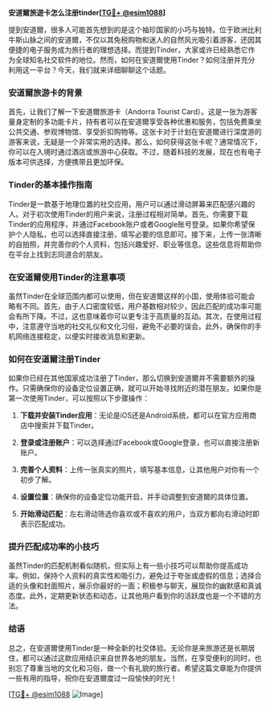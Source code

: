 **安道爾旅遊卡怎么注册tinder[[TG💪+ @esim1088](https://t.me/s/esim1088)]**

提到安道爾，很多人可能首先想到的是这个袖珍国家的小巧与独特。位于欧洲比利牛斯山脉之间的安道爾，不仅以其免税购物和迷人的自然风光吸引着游客，还因其便捷的电子服务成为旅行者的理想选择。而提到Tinder，大家或许已经熟悉它作为全球知名社交软件的地位。然而，如何在安道爾使用Tinder？如何注册并充分利用这一平台？今天，我们就来详细聊聊这个话题。

### 安道爾旅游卡的背景

首先，让我们了解一下安道爾旅游卡（Andorra Tourist Card）。这是一张为游客量身定制的多功能卡片，持有者可以在安道爾享受各种优惠和服务，包括免费乘坐公共交通、参观博物馆、享受折扣购物等。这张卡对于计划在安道爾进行深度游的游客来说，无疑是一个非常实用的选择。那么，如何获得这张卡呢？通常情况下，你可以在入境时通过酒店或旅游中心获取。不过，随着科技的发展，现在也有电子版本可供选择，方便携带且更加环保。

### Tinder的基本操作指南

Tinder是一款基于地理位置的社交应用，用户可以通过滑动屏幕来匹配感兴趣的人。对于初次使用Tinder的用户来说，注册过程相对简单。首先，你需要下载Tinder的应用程序，并通过Facebook账户或者Google账号登录。如果你希望保护个人隐私，也可以选择直接注册，填写必要的信息即可。接下来，上传一张清晰的自拍照，并完善你的个人资料，包括兴趣爱好、职业等信息。这些信息将帮助你在平台上找到志同道合的朋友。

### 在安道爾使用Tinder的注意事项

虽然Tinder在全球范围内都可以使用，但在安道爾这样的小国，使用体验可能会略有不同。首先，由于人口密度较低，用户基数相对较少，因此匹配的成功率可能会有所下降。不过，这也意味着你可以更专注于高质量的互动。其次，在使用过程中，注意遵守当地的社交礼仪和文化习俗，避免不必要的误会。此外，确保你的手机网络连接稳定，以便实时接收消息和更新。

### 如何在安道爾注册Tinder

如果你已经在其他国家成功注册了Tinder，那么切换到安道爾并不需要额外的操作。只需确保你的设备定位设置正确，就可以开始寻找附近的潜在朋友。如果你是第一次使用Tinder，可以按照以下步骤操作：

1. **下载并安装Tinder应用**：无论是iOS还是Android系统，都可以在官方应用商店中搜索并下载Tinder。
   
2. **登录或注册账户**：可以选择通过Facebook或Google登录，也可以直接注册新账户。

3. **完善个人资料**：上传一张真实的照片，填写基本信息，让其他用户对你有一个初步了解。

4. **设置位置**：确保你的设备定位功能开启，并手动调整到安道爾的具体位置。

5. **开始滑动匹配**：左右滑动筛选你喜欢或不喜欢的用户，当双方都向右滑动时即表示匹配成功。

### 提升匹配成功率的小技巧

虽然Tinder的匹配机制看似随机，但实际上有一些小技巧可以帮助你提高成功率。例如，保持个人资料的真实性和吸引力，避免过于夸张或虚假的信息；选择合适的头像和封面照片，展示你最好的一面；积极参与聊天，展现你的幽默感和真诚态度。此外，定期更新状态和动态，让其他用户看到你的活跃度也是一个不错的方法。

### 结语

总之，在安道爾使用Tinder是一种全新的社交体验。无论你是来旅游还是长期居住，都可以通过这款应用结识来自世界各地的朋友。当然，在享受便利的同时，也别忘了尊重当地的文化和习俗，做一个有礼貌的旅行者。希望这篇文章能为你提供一些有用的指导，祝你在安道爾度过一段愉快的时光！

[[TG💪+ @esim1088](https://t.me/s/esim1088) ![Image](https://i.postimg.cc/4NQfJmqS/Snipaste-2025-05-13-00-14-12.png)]